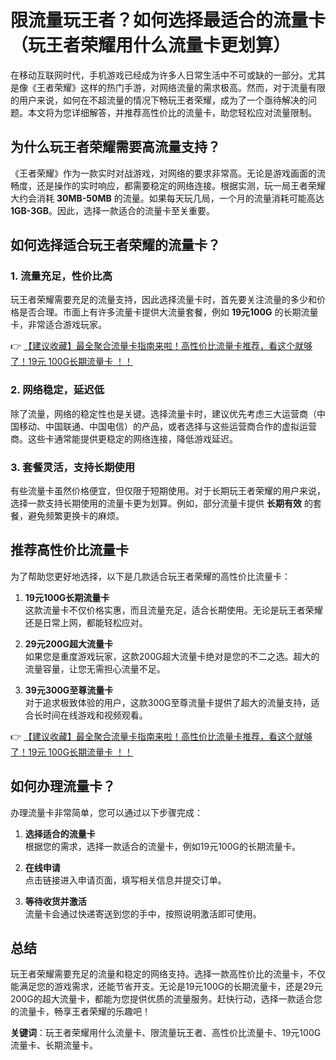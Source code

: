 # 限流量玩王者？如何选择最适合的流量卡（玩王者荣耀用什么流量卡更划算）

在移动互联网时代，手机游戏已经成为许多人日常生活中不可或缺的一部分。尤其是像《王者荣耀》这样的热门手游，对网络流量的需求极高。然而，对于流量有限的用户来说，如何在不超流量的情况下畅玩王者荣耀，成为了一个亟待解决的问题。本文将为您详细解答，并推荐高性价比的流量卡，助您轻松应对流量限制。

## 为什么玩王者荣耀需要高流量支持？

《王者荣耀》作为一款实时对战游戏，对网络的要求非常高。无论是游戏画面的流畅度，还是操作的实时响应，都需要稳定的网络连接。根据实测，玩一局王者荣耀大约会消耗 **30MB-50MB** 的流量。如果每天玩几局，一个月的流量消耗可能高达 **1GB-3GB**。因此，选择一款适合的流量卡至关重要。

## 如何选择适合玩王者荣耀的流量卡？

### 1. **流量充足，性价比高**
玩王者荣耀需要充足的流量支持，因此选择流量卡时，首先要关注流量的多少和价格是否合理。市面上有许多流量卡提供大流量套餐，例如 **19元100G** 的长期流量卡，非常适合游戏玩家。

👉 [【建议收藏】最全聚合流量卡指南来啦！高性价比流量卡推荐，看这个就够了！19元 100G长期流量卡 ！！](https://bit.ly/Liuliangka)

### 2. **网络稳定，延迟低**
除了流量，网络的稳定性也是关键。选择流量卡时，建议优先考虑三大运营商（中国移动、中国联通、中国电信）的产品，或者选择与这些运营商合作的虚拟运营商。这些卡通常能提供更稳定的网络连接，降低游戏延迟。

### 3. **套餐灵活，支持长期使用**
有些流量卡虽然价格便宜，但仅限于短期使用。对于长期玩王者荣耀的用户来说，选择一款支持长期使用的流量卡更为划算。例如，部分流量卡提供 **长期有效** 的套餐，避免频繁更换卡的麻烦。

## 推荐高性价比流量卡

为了帮助您更好地选择，以下是几款适合玩王者荣耀的高性价比流量卡：

1. **19元100G长期流量卡**  
   这款流量卡不仅价格实惠，而且流量充足，适合长期使用。无论是玩王者荣耀还是日常上网，都能轻松应对。

2. **29元200G超大流量卡**  
   如果您是重度游戏玩家，这款200G超大流量卡绝对是您的不二之选。超大的流量容量，让您无需担心流量不足。

3. **39元300G至尊流量卡**  
   对于追求极致体验的用户，这款300G至尊流量卡提供了超大的流量支持，适合长时间在线游戏和视频观看。

👉 [【建议收藏】最全聚合流量卡指南来啦！高性价比流量卡推荐，看这个就够了！19元 100G长期流量卡 ！！](https://bit.ly/Liuliangka)

## 如何办理流量卡？

办理流量卡非常简单，您可以通过以下步骤完成：

1. **选择适合的流量卡**  
   根据您的需求，选择一款适合的流量卡，例如19元100G的长期流量卡。

2. **在线申请**  
   点击链接进入申请页面，填写相关信息并提交订单。

3. **等待收货并激活**  
   流量卡会通过快递寄送到您的手中，按照说明激活即可使用。

## 总结

玩王者荣耀需要充足的流量和稳定的网络支持。选择一款高性价比的流量卡，不仅能满足您的游戏需求，还能节省开支。无论是19元100G的长期流量卡，还是29元200G的超大流量卡，都能为您提供优质的流量服务。赶快行动，选择一款适合您的流量卡，畅享王者荣耀的乐趣吧！

**关键词**：玩王者荣耀用什么流量卡、限流量玩王者、高性价比流量卡、19元100G流量卡、长期流量卡。
